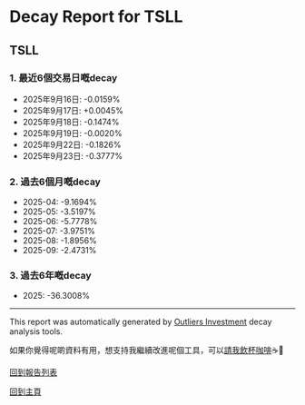 # Decay Report for TSLL

## TSLL

### 1. 最近6個交易日嘅decay

- 2025年9月16日: -0.0159%
- 2025年9月17日: +0.0045%
- 2025年9月18日: -0.1474%
- 2025年9月19日: -0.0020%
- 2025年9月22日: -0.1826%
- 2025年9月23日: -0.3777%

### 2. 過去6個月嘅decay

- 2025-04: -9.1694%
- 2025-05: -3.5197%
- 2025-06: -5.7778%
- 2025-07: -3.9751%
- 2025-08: -1.8956%
- 2025-09: -2.4731%

### 3. 過去6年嘅decay

- 2025: -36.3008%

------------------------------
This report was automatically generated by [Outliers Investment](https://outliersecon.github.io/Outliers-Investment/) decay analysis tools.

如果你覺得呢啲資料有用，想支持我繼續改進呢個工具，可以[請我飲杯咖啡](https://buymeacoffee.com/outliersecon)☕🙏

[回到報告列表](https://outliersecon.github.io/Outliers-Investment/reports/reports_public)

[回到主頁](https://outliersecon.github.io/Outliers-Investment/)